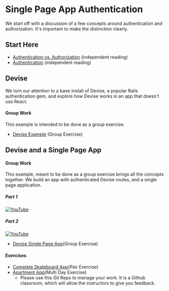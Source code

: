 # Single Page App Authentication

We start off with a discussion of a few concepts around authentication and authorization.  It's important to make the distinction clearly.

## Start Here
* [Authentication vs. Authorization](./01-authentication-vs-authorization.md) (independent reading)
* [Authentication](./02-authentication.md) (independent reading)

## Devise
We turn our attention to a base install of Devise, a popular Rails authentication gem, and explore how Devise works in an app that doesn't use React.

#### Group Work
This example is intended to be done as a group exercise.

* [Devise Example](/Syllabus/blob/master/React_in_Rails_Apartment_App/03_devise_and_react_together.md) (Group Exercise)

## Devise and a Single Page App

#### Group Work
This example, meant to be done as a group exercise brings all the concepts together.  We build an app with authenticated Devise routes, and a single page application.

##### Part 1
[![YouTube](http://img.youtube.com/vi/ypXAYSn4PqY/0.jpg)](https://www.youtube.com/watch?v=ypXAYSn4PqY)

##### Part 2
[![YouTube](http://img.youtube.com/vi/wUT5PWS6itI/0.jpg)](https://www.youtube.com/watch?v=wUT5PWS6itI)


* [Devise Single Page App](../03_devise_and_react_together.md)(Group Exercise)

#### Exercises

* [Complete Skateboard App](https://github.com/LEARNAcademy/devise-with-single-page-app-pair)(Pair Exercise)
* [Apartment App](https://classroom.github.com/a/2j-YvRO4)(Multi Day Exercise)
  - Please use this Git Repo to manage your work.  It is a Github classroom, which will allow the instructors to give you feedback.
